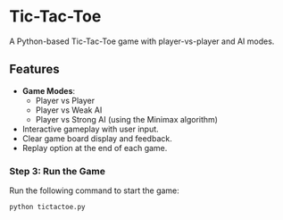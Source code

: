 # Tic-Tac-Toe
A Python-based Tic-Tac-Toe game with player-vs-player and AI modes.

## Features

- **Game Modes**:
  - Player vs Player
  - Player vs Weak AI
  - Player vs Strong AI (using the Minimax algorithm)
- Interactive gameplay with user input.
- Clear game board display and feedback.
- Replay option at the end of each game.

### Step 3: Run the Game
Run the following command to start the game:

```bash
python tictactoe.py
